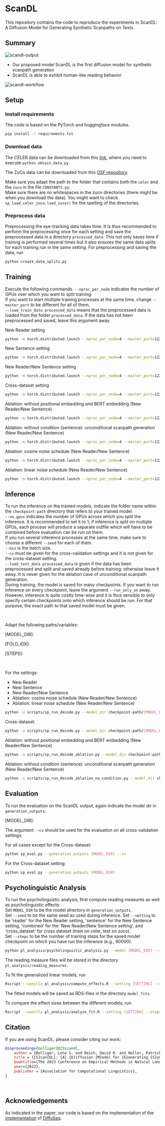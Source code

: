 # ScanDL

This repository contains the code to reproduce the experiments in ScanDL: A Diffusion Model for Generating Synthetic Scanpaths on Texts.

## Summary
![scandl-output](img/scanpath-exp-regular.png)
* Our proposed model ScanDL is the first diffusion model for synthetic scanpath generation
* ScanDL is able to exhibit human-like reading behavior

![scandl-workflow](img/scandl-overview.png)

## Setup

### Install requirements
The code is based on the PyTorch and huggingface modules.
```bash 
pip install -r requirements.txt 
```

### Download data

The CELER data can be downloaded from this [link](https://github.com/berzak/celer), where you need to execute ``python obtain_data.py``.<br>

The ZuCo data can be downloaded from this [OSF repository](https://osf.io/q3zws/).<br>

Make sure you adapt the path to the folder that contains both the ```celer``` and the ```zuco``` in the file ```CONSTANTS.py```.<br>
Make sure there are no whitespaces in the zuco directories (there might be when you download the data). You might want to check ```sp_load_celer_zuco.load_zuco()``` for the spelling of the directories.


### Preprocess data

Preprocessing the eye-tracking data takes time. It is thus recommended to perform the preprocessing once for each setting and save the preprocessed data in a directory ``processed_data``.
This not only saves time if training is performed several times but it also ensures the same data splits for each training run in the same setting.
For preprocessing and saving the data, run
```bash
python create_data_splits.py
```

## Training

Execute the following commands. ```--nproc_per_node``` indicates the number of GPUs over which you want to split training. <br>
If you want to start multiple training processes at the same time, change ```--master_port``` to be different for all of them. <br>
```--load_train_data processed_data``` means that the preprocessed data is loaded from the folder `processed_data`. If the data has not been preprocessed and saved, leave this argument away.<br>

New Reader setting
```bash
python -m torch.distributed.launch --nproc_per_node=4 --master_port=12233 --use_env scripts/sp_run_train.py --corpus celer --inference cv --load_train_data processed_data --num_transformer_heads 8 --num_transformer_layers 12 --hidden_dim 256 --noise_schedule sqrt --learning_steps 80000 --log_interval 500 --eval_interval 500 --save_interval 5000 --data_split_criterion reader
```

New Sentence setting
```bash
python -m torch.distributed.launch --nproc_per_node=4 --master_port=12233 --use_env scripts/sp_run_train.py --corpus celer --inference cv --load_train_data processed_data --num_transformer_heads 8 --num_transformer_layers 12 --hidden_dim 256 --noise_schedule sqrt --learning_steps 80000 --log_interval 500 --eval_interval 500 --save_interval 5000 --data_split_criterion sentence
```

New Reader/New Sentence setting
```bash
python -m torch.distributed.launch --nproc_per_node=4 --master_port=12233 --use_env scripts/sp_run_train.py --corpus celer --inference cv --load_train_data processed_data --num_transformer_heads 8 --num_transformer_layers 12 --hidden_dim 256 --noise_schedule sqrt --learning_steps 80000 --log_interval 500 --eval_interval 500 --save_interval 5000 --data_split_criterion combined
```

Cross-dataset setting
```bash
python -m torch.distributed.launch --nproc_per_node=4 --master_port=12233 --use_env scripts/sp_run_train.py --corpus celer --inference zuco --load_train_data processed_data --num_transformer_heads 8 --num_transformer_layers 12 --hidden_dim 256 --noise_schedule sqrt --learning_steps 80000 --log_interval 500 --eval_interval 500 --save_interval 5000 --notes cross_dataset --data_split_criterion scanpath
```

Ablation: without positional embedding and BERT embedding (New Reader/New Sentence)
```bash
python -m torch.distributed.launch --nproc_per_node=4 --master_port=12233 --use_env scripts/sp_run_train_ablation.py --corpus celer --inference cv --load_train_data processed_data --num_transformer_heads 8 --num_transformer_layers 12 --hidden_dim 256 --noise_schedule sqrt --learning_steps 80000 --log_interval 50 --eval_interval 500 --save_interval 5000 --data_split_criterion combined --notes ablation-no-pos-bert
```

Ablation: without condition (sentence): unconditional scanpath generation (New Reader/New Sentence)
```bash
python -m torch.distributed.launch --nproc_per_node=4 --master_port=12233 --use_env scripts/sp_run_train_ablation_no_condition.py --corpus celer --inference cv --num_transformer_heads 8 --num_transformer_layers 12 --hidden_dim 256 --noise_schedule sqrt --learning_steps 80000 --log_interval 50 --eval_interval 500 --save_interval 5000 --data_split_criterion combined --notes ablation-no-condition
```

Ablation: cosine noise schedule (New Reader/New Sentence)
```bash
python -m torch.distributed.launch --nproc_per_node=4 --master_port=12233 --use_env scripts/sp_run_train.py --corpus celer --inference cv --load_train_data processed_data --num_transformer_heads 8 --num_transformer_layers 12 --hidden_dim 256 --noise_schedule cosine --learning_steps 80000 --log_interval 500 --eval_interval 500 --save_interval 5000 --data_split_criterion combined
```

Ablation: linear noise schedule (New Reader/New Sentence)
```bash
python -m torch.distributed.launch --nproc_per_node=4 --master_port=12233 --use_env scripts/sp_run_train.py --corpus celer --inference cv --load_train_data processed_data --num_transformer_heads 8 --num_transformer_layers 12 --hidden_dim 256 --noise_schedule linear --learning_steps 80000 --log_interval 500 --eval_interval 500 --save_interval 5000 --data_split_criterion combined
```



## Inference

To run the inference on the trained models, indicate the folder name within the ```checkpoint-path``` directory that refers to your trained model. <br>
```--no_gpus``` indicates the number of GPUs across which you split the inference. It is recommended to set it to 1; if inference is split on multiple GPUs, each process
will produce a separate outfile which will have to be combined before evaluation can be run on them.<br>
If you run several inference processes at the same time, make sure to choose a different ```--seed``` for each of them.<br>
```--bsz``` is the batch size.<br>
```--cv``` must be given for the cross-validation settings and it is not given for the cross-dataset setting.<br>
```--load_test_data processed_data``` is given if the data has been preprocessed and split and saved already before training; otherwise leave it away. It is never given for the ablation case of unconditional scanpath generation.<br>
During training, the model is saved for many checkpoints. If you want to run inference on every checkpoint, leave the argument ```--run_only_on``` away. However, inference is quite costly time-wise and it is thus sensible to only
specify certain checkpoints onto which inference should be run. For that purpose, the exact path to that saved model must be given.<br>

<br>

Adapt the following paths/variables:

[MODEL_DIR]: 

[FOLD_IDX]: 

[STEPS]:

<br>

For the settings: <br>
* New Reader
* New Sentence
* New Reader/New Sentence
* Ablation: cosine noise schedule (New Reader/New Sentence)
* Ablation: linear noise schedule (New Reader/New Sentence)

```bash
python -u scripts/sp_run_decode.py --model_dir checkpoint-path/[MODEL_DIR] --seed 60 --split test --cv --no_gpus 1 --bsz 24 --run_only_on 'checkpoint-path/[MODEL_DIR]/fold-[FOLD_IDX]/ema_0.9999_0[STEPS].pt' --load_test_data processed_data
```

Cross-dataset:
```bash
python -u scripts/sp_run_decode.py --model_dir checkpoint-path/[MODEL_DIR] --seed 60 --split test --bsz 24 --no_gpus 1 --run_only_on 'checkpoint-path/[MODEL_DIR]/ema_0.9999_0[STEPS].pt' --load_test_data processed_data
```

Ablation: without positional embedding and BERT embedding (New Reader/New Sentence)
```bash
python -u scripts/sp_run_decode_ablation.py --model_dir checkpoint-path/[MODEL_DIR] --seed 60 --split test --cv --no_gpus 1 --bsz 24 --load_test_data processed_data --run_only_on 'checkpoint-path/[MODEL_DIR/fold-[FOLD_IDX]/ema_0.9999_0[STEPS].pt'
```

Ablation: without condition (sentence): unconditional scanpath generation (New Reader/New Sentence)
```bash
python -u scripts/sp_run_decode_ablation_no_condition.py --model_dir checkpoint-path/[MODEL_DIR] --seed 62 --split test --cv --no_gpus 1 --bsz 16 --run_only_on 'checkpoint-path/[MODEL_DIR]/fold-[FOLD_IDX]/ema_0.9999_0[STEPS].pt'
```


## Evaluation

To run the evaluation on the ScanDL output, again indicate the model dir in ```generation_outputs```:<br>

[MODEL_DIR]: 

The argument ```--cv``` should be used for the evaluation on all cross-validation settings. <br>

For all cases except for the Cross-dataset:
```bash
python sp_eval.py --generation_outputs [MODEL_DIR] --cv
```

For the Cross-dataset setting:
```bash
python sp_eval.py --generation_outputs [MODEL_DIR] 
```


## Psycholinguistic Analysis

To run the psycholinguistic analysis, first compute reading measures as well as psycholinguistic effects:<br>
Set ```MODEL_DIR``` to be the model directory in ```generation_outputs```.<br>
Set ```--seed``` to be the same seed as used during inference.
Set ```--setting``` to be 'reader' for the New Reader setting, 'sentence' for the New Sentence setting, 'combined' for the 'New Reader/New Sentence setting', and 'cross_dataset' for cross dataset (train on celer, test on zuco).<br>
Set ```--steps``` to be the number of training steps for the saved model checkpoint on which you have run the inference (e.g., 80000). <br>

```bash 
python pl_analysis/psycholinguistic_analysis.py --model [MODEL_DIR] --steps [N_STEPS] --setting [SETTING] --seed [SEED]
```

The reading measure files will be stored in the directory `pl_analysis/reading_measures`.

To fit the generalized linear models, run
```bash 
Rscript --vanilla pl_analysis/compute_effects.R --setting [SETTING] --steps [N_STEPS]
```

The fitted models will be saved as RDS-files in the directory `model_fits`.

To compare the effect sizes between the different models, run
```bash 
Rscript --vanilla pl_analysis/analyze_fit.R --setting [SETTING] --steps [N_STEPS]
```

## Citation

If you are using ScanDL, please consider citing our work:

```bibtex
@inproceedings{bolliger2023scandl,
    author = {Bolliger, Lena S. and Reich, David R. and Haller, Patrick and Jakobi, Deborah N. and Prasse, Paul and J{\"a}ger, Lena A.},
    title = {{S}can{DL}: {A} {D}iffusion {M}odel for {G}enerating {S}ynthetic {S}canpaths on {T}exts},
    booktitle={The 2023 Conference on Empirical Methods in Natural Language Processing},
    year={2023},
    publisher = {Association for Computational Linguistics},
}
```


<br>

## Acknowledgements

As indicated in the paper, our code is based on the implementation of the [implementation](https://github.com/Shark-NLP/DiffuSeq) of [DiffuSeq](
https://doi.org/10.48550/arXiv.2210.08933).



